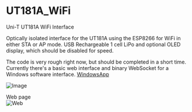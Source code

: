 # UT181A_WiFi
Uni-T UT181A WiFi Interface  

Optically isolated interface for the UT181A using the ESP8266 for WiFi in either STA or AP mode. USB Rechargeable 1 cell LiPo and optional OLED display, which should be disabled for speed.  

The code is very rough right now, but should be completed in a short time.  Currently there's a basic web interface and binary WebSocket for a Windows software interface. [WindowsApp](https://www.curioustech.net/ut181a.html)

![Image](https://www.curioustech.net/images/ut181wifi.jpg)  

Web page  
![Web](https://www.curioustech.net/images/ut181aweb.png)  

